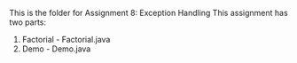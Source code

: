 This is the folder for Assignment 8: Exception Handling
This assignment has two parts:
1. Factorial - Factorial.java
2. Demo - Demo.java
